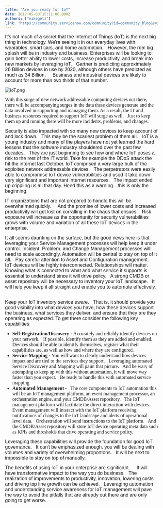 ```yaml
---
title: "Are you ready for IoT"
date: 2017-05-03T15:11:06.000Z
authors: ["mikegetz"]
link: "https://community.servicenow.com/community?id=community_blog&sys_id=c57c22e1dbd0dbc01dcaf3231f96199c"
---
```

<p><span style="font-family: calibri, verdana, arial, sans-serif; font-size: 12pt;">It's not much of a secret that the Internet of Things (IoT) is the next big thing in technology. We're seeing it in our everyday lives with wearables, smart cars, and home automation.   However, the real big splash will be in industry and business. Enterprises will be looking to gain better ability to lower costs, increase productivity, and break into new markets by leveraging IoT.   Gartner is predicting approximately 26 Billion devices in use by 2020, although others have predicted as much as 34 Billion.     Business and industrial devices are likely to account for more than two thirds of that number.</span></p><p><img   alt="IoT.png" class="image-1 jive-image" src="1e86abf9db5493041dcaf3231f961998.iix" style="height: auto;"/></p><p><span style="font-size: 12.0pt; font-family: Calibri;">With this surge of new network addressable computing devices out there, there will be accompanying surges in the data these devices generate and the data involved in supporting and managing them. As a result, the IT and business resources required to support IoT will surge as well.   Just to keep them up and running there will be more incidents, problems, and changes.</span></p><p></p><p><span style="font-family: calibri, verdana, arial, sans-serif; font-size: 12pt;">Security is also impacted with so many new devices to keep account of and lock down.   This may be the scariest problem of them all.   IoT is a young industry and many of the players have not yet learned the hard lessons that the software industry shouldered over the past few decades.   They are just beginning to see how and where IoT poses a risk to the rest of the IT world. Take for example the DDoS attack the hit the internet last October. IoT comprised a very large bulk of the exploited network addressable devices.   The perpetrators were easily able to compromise IoT device vulnerabilities and used it take down very significant and important internet resources.   The impact ended up crippling us all that day. Heed this as a warning…this is only the beginning. </span></p><p></p><p><span style="font-family: calibri, verdana, arial, sans-serif; font-size: 12pt;">IT organizations that are not prepared to handle this will be overwhelmed quickly.     And the promise of lower costs and increased productivity will get lost on corralling in the chaos that ensues.   Risk exposure will increase as the opportunity for security vulnerabilities grows with volume and variation of all these IoT devices in the enterprise.</span></p><p></p><p><span style="font-family: calibri, verdana, arial, sans-serif; font-size: 12pt;">It all seems daunting on the surface, but the good news here is that leveraging your Service Management processes will help keep it under control. Incident, Problem, and Change Management processes will need to scale accordingly. Automation will be central to stay on top of it all.   Pay careful attention to Asset and Configuration management.     IoT devices will be highly interconnected. Relationships will matter.   Knowing what is connected to what and what service it supports is essential to understand since it will drive policy.   A strong CMDB or asset repository will be necessary to inventory your IoT landscape.   It will help you keep it all straight and enable you to automate effectively.   </span></p><p></p><p><span style="font-family: calibri, verdana, arial, sans-serif; font-size: 12pt;">Keep your IoT inventory service aware.   That is, it should provide you good visibility into what devices you have, how these devices support the business, what services they deliver, and ensure that they are they operating as expected. To get there consider the following key capabilities:</span></p><ul style="list-style-type: disc;"><li><span style="font-size: 12.0pt; font-family: Calibri;"><strong>Self-Registration/Discovery - </strong></span><span style="font-size: 12.0pt; font-family: Calibri;">Accurately and reliably identify devices on your network.   If possible, identify them as they are added and enabled. Devices should be able to identify themselves, register what their capabilities are, as well as how and where they are configured.</span></li><li><span style="font-size: 12.0pt; font-family: Calibri;"> <span style="font-size: 12.0pt; font-family: Calibri;"><strong>Service Mapping - </strong></span></span><span style="font-size: 12.0pt; font-family: Calibri;">You will want to clearly understand how devices impact and are tied to the services they support.   Leveraging automated Service Discovery and Mapping will paint that picture.   And be wary of attempting to keep up with this without automation, it will move way faster than you expect.   Be ready to handle this with automated service mapping.</span></li><li><span style="font-size: 12.0pt; font-family: Calibri;"><strong>Automated Management -   </strong></span><span style="font-size: 12.0pt; font-family: Calibri;">The core components to IoT automation this will be an IoT management platform, an event management processor, an orchestration engine, and your CMDB/Asset repository.   </span><span style="font-size: 12.0pt; font-family: Calibri;">The IoT management platform will facilitate the direct interaction with devices.   Event management will interact with the IoT platform receiving notifications of changes to the IoT landscape and alerts of operational level data.   Orchestration will send instructions to the IoT platform.   And the CMDB/Asset repository will store IoT device operating meta data such as KPIs and thresholds that drive operating and service policy.   </span></li></ul><p></p><p><span style="font-family: calibri, verdana, arial, sans-serif; font-size: 12pt;">Leveraging these capabilities will provide the foundation for good IoT governance.   It can't be emphasized enough, you will be dealing with volumes and variety of overwhelming proportions.   It will be next to impossible to stay on top of manually. </span></p><p></p><p><span style="font-family: calibri, verdana, arial, sans-serif; font-size: 12pt;">The benefits of using IoT in your enterprise are significant.     It will have transformative impact to the way you do business.   The realization of improvements to productivity, innovation, lowering costs and driving top line growth can be achieved.   Leveraging automation and understanding service awareness for IoT management will pave the way to avoid the pitfalls that are already out there and are only going to get worse.   </span></p>